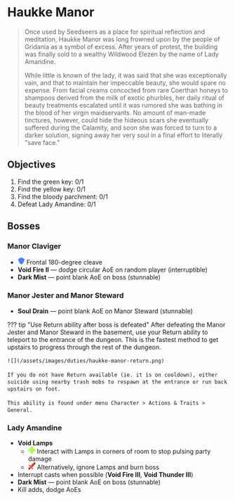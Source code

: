 # Haukke Manor

> Once used by Seedseers as a place for spiritual reflection and meditation, Haukke Manor was long frowned upon by the people of Gridania as a symbol of excess. After years of protest, the building was finally sold to a wealthy Wildwood Elezen by the name of Lady Amandine.
>
> While little is known of the lady, it was said that she was exceptionally vain, and that to maintain her impeccable beauty, she would spare no expense. From facial creams concocted from rare Coerthan honeys to shampoos derived from the milk of exotic phurbles, her daily ritual of beauty treatments escalated until it was rumored she was bathing in the blood of her virgin maidservants. No amount of man-made tinctures, however, could hide the hideous scars she eventually suffered during the Calamity, and soon she was forced to turn to a darker solution, signing away her very soul in a final effort to literally "save face."

## Objectives

1. Find the green key: 0/1
2. Find the yellow key: 0/1
3. Find the bloody parchment: 0/1
4. Defeat Lady Amandine: 0/1

## Bosses

### Manor Claviger

- ![](/assets/icons/role-tank.png) Frontal 180-degree cleave
- **Void Fire II** — dodge circular AoE on random player (interruptible)
- **Dark Mist** — point blank AoE on boss (stunnable)

### Manor Jester and Manor Steward

- **Soul Drain** — point blank AoE on Manor Steward (stunnable)

??? tip "Use Return ability after boss is defeated"
    After defeating the Manor Jester and Manor Steward in the basement, use your Return ability to teleport to the entrance of the dungeon. This is the fastest method to get upstairs to progress through the rest of the dungeon.

    ![](/assets/images/duties/haukke-manor-return.png)

    If you do not have Return available (ie. it is on cooldown), either suicide using nearby trash mobs to respawn at the entrance or run back upstairs on foot.

    This ability is found under menu Character > Actions & Traits > General.

### Lady Amandine

- **Void Lamps**
    - ![](/assets/icons/role-healer.png) Interact with Lamps in corners of room to stop pulsing party damage
    - ![](/assets/icons/role-dps.png) Alternatively, ignore Lamps and burn boss
- Interrupt casts when possible (**Void Fire III**, **Void Thunder III**)
- **Dark Mist** — point blank AoE on boss (stunnable)
- Kill adds, dodge AoEs
